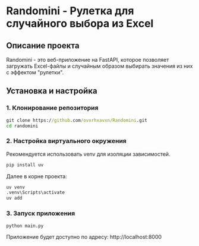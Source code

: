 # Randomini - Рулетка для случайного выбора из Excel

## Описание проекта
Randomini - это веб-приложение на FastAPI, которое позволяет загружать Excel-файлы и случайным образом выбирать значения из них с эффектом "рулетки".

## Установка и настройка
### 1. Клонирование репозитория
```bat
git clone https://github.com/ovxrhxavxn/Randomini.git
cd randomini
```
### 2. Настройка виртуального окружения
Рекомендуется использовать venv для изоляции зависимостей.
```bat
pip install uv
```
Далее в корне проекта:
```bat
uv venv
.venv\Scripts\activate
uv add
```
### 3. Запуск приложения
```bat
python main.py
```
Приложение будет доступно по адресу: http://localhost:8000
